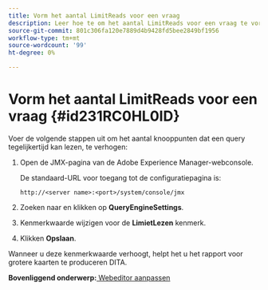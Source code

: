 ```yaml
---
title: Vorm het aantal LimitReads voor een vraag
description: Leer hoe te om het aantal LimitReads voor een vraag te vormen
source-git-commit: 801c306fa120e7889d4b9428fd5bee2849bf1956
workflow-type: tm+mt
source-wordcount: '99'
ht-degree: 0%

---
```



# Vorm het aantal LimitReads voor een vraag {#id231RC0HL0ID}

Voer de volgende stappen uit om het aantal knooppunten dat een query tegelijkertijd kan lezen, te verhogen:

1. Open de JMX-pagina van de Adobe Experience Manager-webconsole.

   De standaard-URL voor toegang tot de configuratiepagina is:

   ```http
   http://<server name>:<port>/system/console/jmx
   ```

1. Zoeken naar en klikken op **QueryEngineSettings**.

1. Kenmerkwaarde wijzigen voor de **LimietLezen** kenmerk.

1. Klikken **Opslaan**.


Wanneer u deze kenmerkwaarde verhoogt, helpt het u het rapport voor grotere kaarten te produceren DITA.

**Bovenliggend onderwerp:**[ Webeditor aanpassen](conf-web-editor.md)

